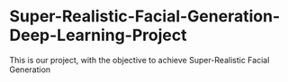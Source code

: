 # Super-Realistic-Facial-Generation-Deep-Learning-Project
This is our project, with the objective to achieve Super-Realistic Facial Generation
